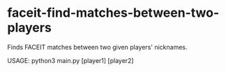 # faceit-find-matches-between-two-players
Finds FACEIT matches between two given players' nicknames.

USAGE: python3 main.py [player1] [player2]